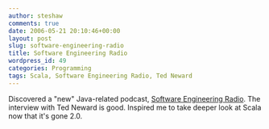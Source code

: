 ```yaml
---
author: steshaw
comments: true
date: 2006-05-21 20:10:46+00:00
layout: post
slug: software-engineering-radio
title: Software Engineering Radio
wordpress_id: 49
categories: Programming
tags: Scala, Software Engineering Radio, Ted Neward
---
```


Discovered a "new" Java-related podcast, [Software Engineering Radio](http://seradio.libsyn.com/). The interview with Ted Neward is good. Inspired me to take deeper look at Scala now that it's gone 2.0.
